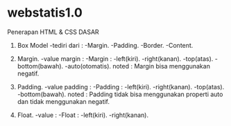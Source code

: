 # webstatis1.0 
Penerapan HTML & CSS DASAR
1. Box Model 
 -tediri dari :
   -Margin.
   -Padding.
   -Border.
   -Content.

2. Margin.
 -value margin :
   -Margin :
    -left(kiri).
    -right(kanan).
    -top(atas).
    -bottom(bawah).
    -auto(otomatis).
noted : Margin bisa menggunakan negatif.

3. Padding.
 -value padding :
  -Padding :
    -left(kiri).
    -right(kanan).
    -top(atas).
    -bottom(bawah).
noted : Padding tidak bisa menggunakan properti auto dan tidak menggunakan negatif.

4. Float.
  -value :
   -Float :
    -left(kiri).
    -right(kanan).
